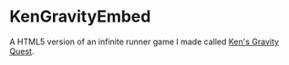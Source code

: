 # KenGravityEmbed
A HTML5 version of an infinite runner game I made called [Ken's Gravity Quest](https://sebeldev.itch.io/kens-gravity-quest).
